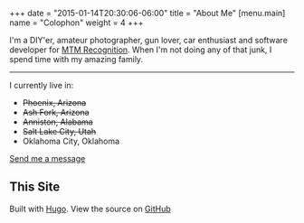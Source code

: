 +++
date = "2015-01-14T20:30:06-06:00"
title = "About Me"
[menu.main] 
name = "Colophon"
weight = 4
+++

I'm a DIY'er, amateur photographer, gun lover, car enthusiast and software developer for [MTM Recognition](http://www.mtmrecognition.com). When I'm not doing any of that junk, I spend time with my amazing family.

<!--more-->
<!-- ![The family](https://farm4.staticflickr.com/3887/15206285410_04c662c51a.jpg) -->
<hr/>


I currently live in:

* <strike>Phoenix, Arizona</strike>
* <strike>Ash Fork, Arizona</strike>
* <strike>Anniston, Alabama</strike>
* <strike>Salt Lake City, Utah</strike>
* Oklahoma City, Oklahoma

[Send me a message](mailto:adam@veldhousen.ninja)

## This Site
Built with [Hugo](http://gohugo.io/). View the source on [GitHub](https://github.com/adamveld12/turnt-ninja)
